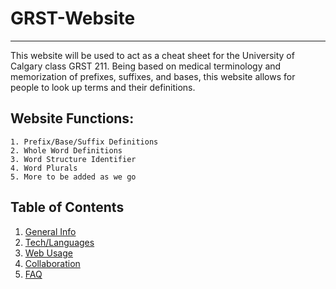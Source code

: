 # GRST-Website
***
This website will be used to act as a cheat sheet for the University of Calgary class GRST 211. Being based on medical terminology and memorization of prefixes,
suffixes, and bases, this website allows for people to look up terms and their definitions. 
## Website Functions:
```
1. Prefix/Base/Suffix Definitions
2. Whole Word Definitions
3. Word Structure Identifier
4. Word Plurals
5. More to be added as we go
```
## Table of Contents
1. [General Info](#General-Info)
2. [Tech/Languages](#Tech/Languages)
3. [Web Usage](#Web-Usage)
4. [Collaboration](#Collaboration)
5. [FAQ](#FAQ)
